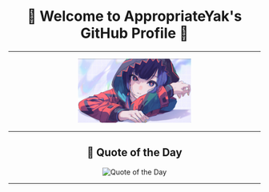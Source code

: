 <h1 align="center">🌟 Welcome to AppropriateYak's GitHub Profile 🌟</h1>

---

<p align="center">
  <img src="333.png" alt="Custom Banner" width="45%"/>
</p>

---

<h2 align="center">📜 Quote of the Day</h2>

<p align="center">
  <img src="https://quotes-github-readme.vercel.app/api?type=horizontal&theme=radical" alt="Quote of the Day" />
</p>

---
